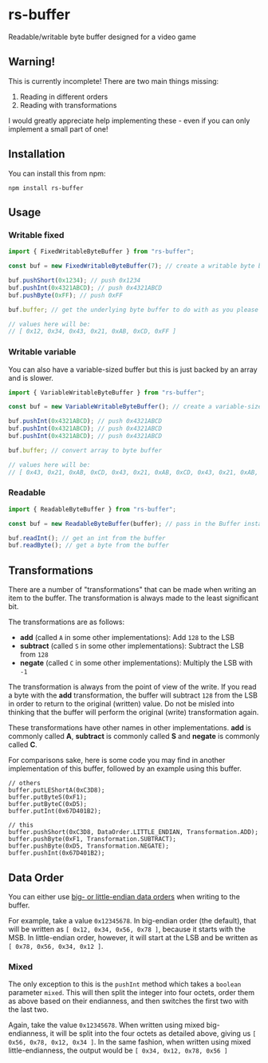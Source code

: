 # rs-buffer

Readable/writable byte buffer designed for a video game

## Warning!

This is currently incomplete! There are two main things missing:

1. Reading in different orders
2. Reading with transformations

I would greatly appreciate help implementing these - even if you can only implement a small part of one!

## Installation

You can install this from npm:

```
npm install rs-buffer
```

## Usage

### Writable fixed

```typescript
import { FixedWritableByteBuffer } from "rs-buffer";

const buf = new FixedWritableByteBuffer(7); // create a writable byte buffer with 7 bytes

buf.pushShort(0x1234); // push 0x1234
buf.pushInt(0x4321ABCD); // push 0x4321ABCD
buf.pushByte(0xFF); // push 0xFF

buf.buffer; // get the underlying byte buffer to do with as you please

// values here will be:
// [ 0x12, 0x34, 0x43, 0x21, 0xAB, 0xCD, 0xFF ]
```

### Writable variable

You can also have a variable-sized buffer but this is just backed by an array and is slower.

```typescript
import { VariableWritableByteBuffer } from "rs-buffer";

const buf = new VariableWritableByteBuffer(); // create a variable-sized writable byte buffer

buf.pushInt(0x4321ABCD); // push 0x4321ABCD
buf.pushInt(0x4321ABCD); // push 0x4321ABCD
buf.pushInt(0x4321ABCD); // push 0x4321ABCD

buf.buffer; // convert array to byte buffer

// values here will be:
// [ 0x43, 0x21, 0xAB, 0xCD, 0x43, 0x21, 0xAB, 0xCD, 0x43, 0x21, 0xAB, 0xCD ]
```

### Readable

```typescript
import { ReadableByteBuffer } from "rs-buffer";

const buf = new ReadableByteBuffer(buffer); // pass in the Buffer instance you want to actually read from

buf.readInt(); // get an int from the buffer
buf.readByte(); // get a byte from the buffer
```

## Transformations

There are a number of "transformations" that can be made when writing an item to the buffer. The transformation is always made to the least significant bit.

The transformations are as follows:

- **add** (called `A` in some other implementations): Add `128` to the LSB
- **subtract** (called `S` in some other implementations): Subtract the LSB from `128`
- **negate** (called `C` in some other implementations): Multiply the LSB with `-1`

The transformation is always from the point of view of the write. If you read a byte with the **add** transformation, the buffer will subtract `128` from the LSB in order to return to the original (written) value. Do not be misled into thinking that the buffer will perform the original (write) transformation again.

These transformations have other names in other implementations. **add** is commonly called **A**, **subtract** is commonly called **S** and **negate** is commonly called **C**.

For comparisons sake, here is some code you may find in another implementation of this buffer, followed by an example using this buffer.

```
// others
buffer.putLEShortA(0xC3D8);
buffer.putByteS(0xF1);
buffer.putByteC(0xD5);
buffer.putInt(0x67D401B2);

// this
buffer.pushShort(0xC3D8, DataOrder.LITTLE_ENDIAN, Transformation.ADD);
buffer.pushByte(0xF1, Transformation.SUBTRACT);
buffer.pushByte(0xD5, Transformation.NEGATE);
buffer.pushInt(0x67D401B2);
```

## Data Order

You can either use [big- or little-endian data orders](https://en.wikipedia.org/wiki/Endianness) when writing to the buffer.

For example, take a value `0x12345678`. In big-endian order (the default), that will be written as `[ 0x12, 0x34, 0x56, 0x78 ]`, because it starts with the MSB. In little-endian order, however, it will start at the LSB and be written as `[ 0x78, 0x56, 0x34, 0x12 ]`.

### Mixed

The only exception to this is the `pushInt` method which takes a `boolean` parameter `mixed`. This will then split the integer into four octets, order them as above based on their endianness, and then switches the first two with the last two.

Again, take the value `0x12345678`. When written using mixed big-endianness, it will be split into the four octets as detailed above, giving us `[ 0x56, 0x78, 0x12, 0x34 ]`. In the same fashion, when written using mixed little-endianness, the output would be `[ 0x34, 0x12, 0x78, 0x56 ]`
